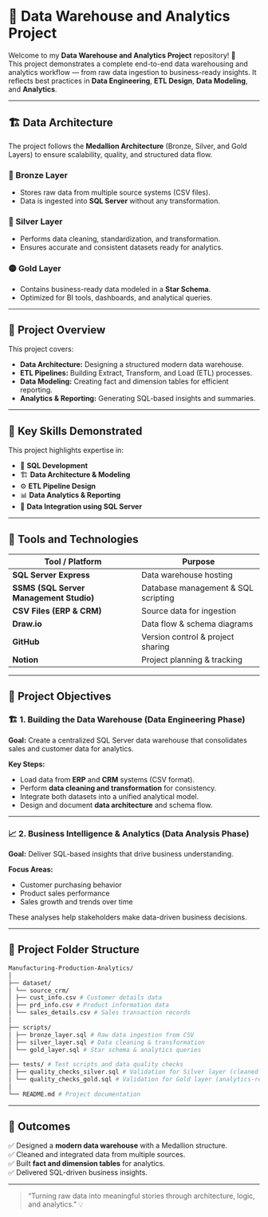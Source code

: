 # 🏢 Data Warehouse and Analytics Project  

Welcome to my **Data Warehouse and Analytics Project** repository! 🚀  
This project demonstrates a complete end-to-end data warehousing and analytics workflow — from raw data ingestion to business-ready insights. It reflects best practices in **Data Engineering**, **ETL Design**, **Data Modeling**, and **Analytics**.  

---

## 🏗️ Data Architecture  

The project follows the **Medallion Architecture** (Bronze, Silver, and Gold Layers) to ensure scalability, quality, and structured data flow.  

### 🔹 Bronze Layer  
- Stores raw data from multiple source systems (CSV files).  
- Data is ingested into **SQL Server** without any transformation.  

### 🔸 Silver Layer  
- Performs data cleaning, standardization, and transformation.  
- Ensures accurate and consistent datasets ready for analytics.  

### 🟡 Gold Layer  
- Contains business-ready data modeled in a **Star Schema**.  
- Optimized for BI tools, dashboards, and analytical queries.  

---

## 📘 Project Overview  

This project covers:  
- **Data Architecture:** Designing a structured modern data warehouse.  
- **ETL Pipelines:** Building Extract, Transform, and Load (ETL) processes.  
- **Data Modeling:** Creating fact and dimension tables for efficient reporting.  
- **Analytics & Reporting:** Generating SQL-based insights and summaries.  

---

## 🎯 Key Skills Demonstrated  

This project highlights expertise in:  
- 🧠 **SQL Development**  
- 🏗️ **Data Architecture & Modeling**  
- ⚙️ **ETL Pipeline Design**  
- 📊 **Data Analytics & Reporting**  
- 💾 **Data Integration using SQL Server**  

---

## 🧰 Tools and Technologies  

| Tool / Platform | Purpose |
|------------------|----------|
| **SQL Server Express** | Data warehouse hosting |
| **SSMS (SQL Server Management Studio)** | Database management & SQL scripting |
| **CSV Files (ERP & CRM)** | Source data for ingestion |
| **Draw.io** | Data flow & schema diagrams |
| **GitHub** | Version control & project sharing |
| **Notion** | Project planning & tracking |

---

## 🚀 Project Objectives  

### 🏗️ 1. Building the Data Warehouse (Data Engineering Phase)  
**Goal:** Create a centralized SQL Server data warehouse that consolidates sales and customer data for analytics.  

**Key Steps:**  
- Load data from **ERP** and **CRM** systems (CSV format).  
- Perform **data cleaning and transformation** for consistency.  
- Integrate both datasets into a unified analytical model.  
- Design and document **data architecture** and schema flow.  

---

### 📈 2. Business Intelligence & Analytics (Data Analysis Phase)  
**Goal:** Deliver SQL-based insights that drive business understanding.  

**Focus Areas:**  
- Customer purchasing behavior  
- Product sales performance  
- Sales growth and trends over time  

These analyses help stakeholders make data-driven business decisions.  

---

## 🧩 Project Folder Structure  
```bash
Manufacturing-Production-Analytics/
│
├── dataset/
│ └── source_crm/
│ ├── cust_info.csv # Customer details data
│ ├── prd_info.csv # Product information data
│ └── sales_details.csv # Sales transaction records
│
├── scripts/
│ ├── bronze_layer.sql # Raw data ingestion from CSV
│ ├── silver_layer.sql # Data cleaning & transformation
│ └── gold_layer.sql # Star schema & analytics queries
│
├── tests/ # Test scripts and data quality checks
│ ├── quality_checks_silver.sql # Validation for Silver layer (cleaned data)
│ └── quality_checks_gold.sql # Validation for Gold layer (analytics-ready data)
│
└── README.md # Project documentation
```


---

## 🌟 Outcomes  

✅ Designed a **modern data warehouse** with a Medallion structure.  
✅ Cleaned and integrated data from multiple sources.  
✅ Built **fact and dimension tables** for analytics.  
✅ Delivered SQL-driven business insights.  

---


> “Turning raw data into meaningful stories through architecture, logic, and analytics.” 💡  
